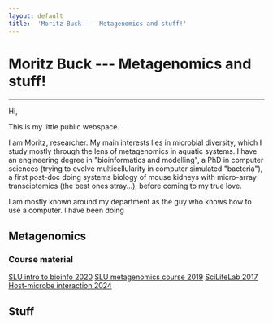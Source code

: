 ```yaml
---
layout: default
title:  'Moritz Buck --- Metagenomics and stuff!'
---
```



# Moritz Buck --- Metagenomics and stuff!
---

Hi,

This is my little public webspace.

I am Moritz, researcher. My main interests lies in microbial diversity, which I study mostly through the lens of metagenomics in aquatic systems. I have an engineering degree in "bioinformatics and modelling", a PhD in computer sciences (trying to evolve multicellularity in computer simulated "bacteria"), a first post-doc doing systems biology of mouse kidneys with micro-array transciptomics (the best ones stray...), before coming to my true love.

I am mostly known around my department as the guy who knows how to use a computer. I have been doing

## Metagenomics

### Course material

[SLU intro to bioinfo 2020](SLU_intro2bioinfo_2020/index.md)
[SLU metagenomics course 2019](SLU_basics_of_metagenomics_analysis_2019/index.md)
[SciLifeLab 2017](https://scilifelab.github.io/courses/Metagenomics/1711/)
[Host-microbe interaction 2024](HMI2024/)


## Stuff

